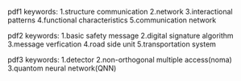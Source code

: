 pdf1 keywords:
1.structure communication
2.network
3.interactional patterns
4.functional characteristics
5.communication network

pdf2 keywords:
1.basic safety message
2.digital signature algorithm
3.message verfication
4.road side unit
5.transportation system

pdf3 keywords:
1.detector
2.non-orthogonal multiple access(noma)
3.quantom neural network(QNN)

